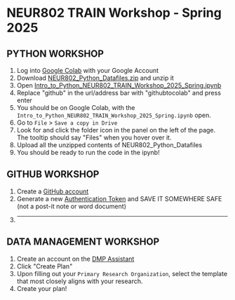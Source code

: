 # NEUR802 TRAIN Workshop - Spring 2025

## PYTHON WORKSHOP
1. Log into [Google Colab](https://colab.research.google.com/) with your Google Account
2. Download [NEUR802_Python_Datafiles.zip](blob:https://github.com/0fa9a4c7-d57a-4ea8-a259-a1bfb8ac09a6) and unzip it
3. Open [Intro_to_Python_NEUR802_TRAIN_Workshop_2025_Spring.ipynb](https://github.com/justinliuyuwang/SFU_NEUR802_TRAIN_Workshop/blob/main/Intro_to_Python_NEUR802_TRAIN_Workshop_2025_Spring.ipynb)
4. Replace "github" in the url/address bar with "githubtocolab" and press enter
5. You should be on Google Colab, with the `Intro_to_Python_NEUR802_TRAIN_Workshop_2025_Spring.ipynb` open.
6. Go to `File` > `Save a copy in Drive`
7. Look for and click the folder icon in the panel on the left of the page. The tooltip should say "Files" when you hover over it.
8. Upload all the unzipped contents of NEUR802_Python_Datafiles
9. You should be ready to run the code in the ipynb!


## GITHUB WORKSHOP
1. Create a [GitHub account](https://github.com/)
2. Generate a new [Authentication Token](https://github.com/settings/tokens/new) and SAVE IT SOMEWHERE SAFE (not a post-it note or word document)
3. ------

## DATA MANAGEMENT WORKSHOP
1. Create an account on the [DMP Assistant](https://dmp-pgd.ca/plans)
2. Click "Create Plan"
3. Upon filling out your `Primary Research Organization`, select the template that most closely aligns with your research.
4. Create your plan!
